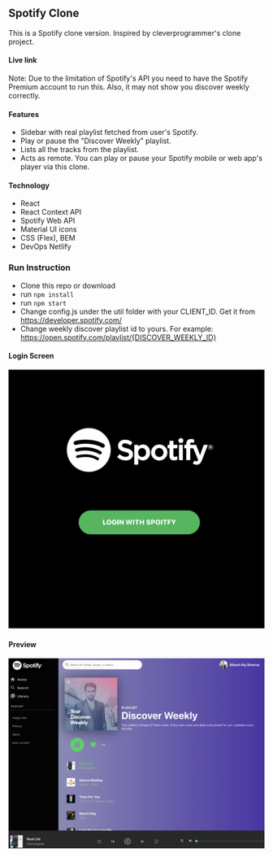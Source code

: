 ## Spotify Clone 
This is a Spotify clone version. Inspired by cleverprogrammer's clone project. 
#### Live link 
Note: Due to the limitation of Spotify's API you need to have the Spotify Premium account to run this. Also, it may not show you discover weekly correctly.  
#### Features
+ Sidebar with real playlist fetched from user's Spotify.
+ Play or pause the "Discover Weekly" playlist. 
+ Lists all the tracks from the playlist.
+ Acts as remote. You can play or pause your Spotify mobile or web app's player via this clone.

#### Technology
+ React
+ React Context API
+ Spotify Web API
+ Material UI icons
+ CSS (Flex), BEM 
+ DevOps Netlify


### Run Instruction
+ Clone this repo or download
+ run `npm install`
+ run `npm start`
+ Change config.js under the util folder with your CLIENT_ID. Get it from https://developer.spotify.com/
+ Change weekly discover playlist id to yours. For example: https://open.spotify.com/playlist/{DISCOVER_WEEKLY_ID}

#### Login Screen
<img src="login_screen.png" />

#### Preview
<img src="player_view.png" />
